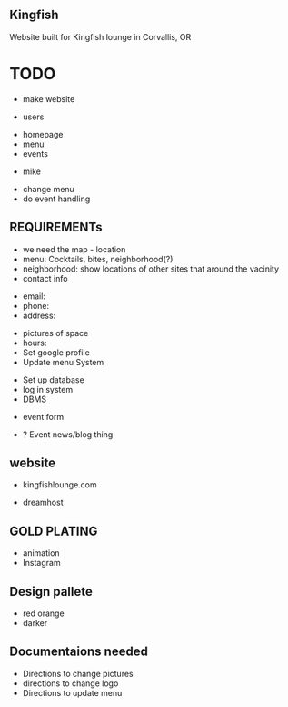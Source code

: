 ## Kingfish
Website built for Kingfish lounge in Corvallis, OR

TODO
====
* make website	
 + users
  - homepage
  - menu
  - events
 + mike
  - change menu
  - do event handling

REQUIREMENTs
------------
- we need the map - location
- menu: Cocktails, bites, neighborhood(?) 
- neighborhood:	show locations of other sites that around the vacinity
- contact info
 + email: 
 + phone:
 + address:
- pictures of space
- hours:
- Set google profile
- Update menu System
 + Set up database
 + log in system
 + DBMS
- event form
 + ? Event news/blog thing
 
website
-------
- kingfishlounge.com
 + dreamhost 

GOLD PLATING
------------
- animation
- Instagram

Design pallete
--------------
- red orange
- darker

Documentaions needed
--------------------
- Directions to change pictures 
- directions to change logo
- Directions to update menu 

